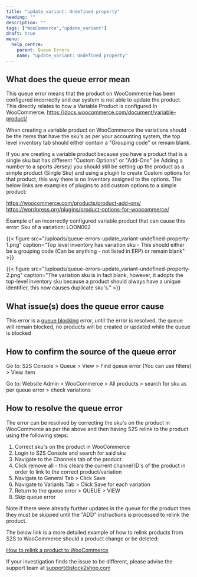 ```yaml
---
title: "update_variant: Undefined property"
heading: ""
description: ""
tags: ["WooCommerce","update_variant"]
draft: true
menu:
  help_centre:
    parent: Queue Errors
    name: "update_variant: Undefined property"
---
```


## What does the queue error mean

This queue error means that the product on WooCommerce has been configured incorrectly and our system is not able to update the product. This directly relates to how a Variable Product is configured In WooCommerce.
https://docs.woocommerce.com/document/variable-product/

When creating a variable product on WooCommerce the variations should be the items that have the sku's as per your accounting system, the top level inventory tab should either contain a "Grouping code" or remain blank.

If you are creating a variable product because you have a product that is a single sku but has different  "Custom Options" or "Add-Ons" (ie Adding a number to a sports Jersey) you should still be setting up the product as a simple product (Single Sku) and using a plugin to create Custom options for that product, this way there is no Inventory assigned to the options. The below links are examples of plugins to add custom options to a simple product:

https://woocommerce.com/products/product-add-ons/   
https://wordpress.org/plugins/product-options-for-woocommerce/

Example of an incorrectly configured variable product that can cause this error:
Sku of a variation: LOON002

{{< figure src="/uploads/queue-errors-update_variant-undefined-property-1.png" caption="Top level inventory has variation sku - This should either be a grouping code (Can be anything - not listed in ERP) or remain blank" >}}

{{< figure src="/uploads/queue-errors-update_variant-undefined-property-2.png" caption="The variation sku is in fact blank, however, it adopts the top-level inventory sku because a product should always have a unique identifier, this now causes duplicate sku's." >}}

## What issue(s) does the queue error cause

This error is a [queue blocking](/documentation/key-concepts/queue/) error, until the error is resolved, the queue will remain blocked, no products will be created or updated while the queue is blocked 

## How to confirm the source of the queue error

Go to: S2S Console > Queue > View > Find queue error (You can use filters) > View Item

Go to: Website Admin > WooCommerce > All products > search for sku as per queue error > check variations

## How to resolve the queue error

The error can be resolved by correcting the sku's on the product in WooCommerce as per the above and then having S2S relink to the product using the following steps:

1. Correct sku's on the product in WooCommerce
2. Login to S2S Console and search for said sku
3. Navigate to the Channels tab of the product
4. Click remove all - this clears the current channel ID's of the product in order to link to the correct product/variation
5. Navigate to General Tab > Click Save
6. Navigate to Variants Tab > Click Save for each variation
7. Return to the queue error > QUEUE > VIEW
8. Skip queue error

Note if there were already further updates in the queue for the product then they must be skipped until the "ADD" instructions is processed to relink the product.

The below link is a more detailed example of how to relink products from S2S to WooCommerce should a product change or be deleted:

[How to relink a product to WooCommerce](/#)

If your investigation finds the issue to be different, please advise the support team at support@stock2shop.com



